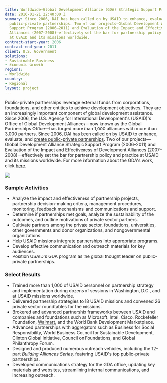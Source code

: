 ```yaml
---
title: Worldwide—Global Development Alliance (GDA) Strategic Support Program
date: 2016-01-21 22:40:00 Z
summary: Since 2006, DAI has been called on by USAID to enhance, evaluate, and create
  public-private partnerships. Two of our projects—Global Development Alliance Strategic
  Support Program (2006–2011) and Evaluation of the Impact and Effectiveness of Development
  Alliances (2007–2008)—effectively set the bar for partnership policy and practice
  at USAID and its missions worldwide.
contract-start-year: 2006
contract-end-year: 2011
client: U.S. Government
solutions:
- Sustainable Business
- Economic Growth
regions:
- Worldwide
country:
- Regional
layout: project
---
```


Public-private partnerships leverage external funds from corporations, foundations, and other entities to achieve development objectives. They are an increasingly important component of global development assistance. Since 2006, the U.S. Agency for International Development's (USAID)'s Office of Global Development Alliances—now known as the Global Partnerships Office—has forged more than 1,000 alliances with more than 3,000 partners. Since 2006, DAI has been called on by USAID to enhance, evaluate, and [create public-private partnerships][1]. Two of our projects—Global Development Alliance Strategic Support Program (2006–2011) and Evaluation of the Impact and Effectiveness of Development Alliances (2007–2008)—effectively set the bar for partnership policy and practice at USAID and its missions worldwide. For more information about the GDA's work, click [here][2].

![][3]

### Sample Activities

* Analyze the impact and effectiveness of partnership projects, partnership decision-making criteria, management procedures, monitoring, feedback mechanisms, and communications and support.
* Determine if partnerships met goals, analyze the sustainability of the outcomes, and outline motivations of private sector partners.
* Cultivate partners among the private sector, foundations, universities, other governments and donor organizations, and nongovernmental organizations.
* Help USAID missions integrate partnerships into appropriate programs.
* Develop effective communication and outreach materials for key audiences.
* Position USAID's GDA program as the global thought leader on public-private partnerships.

### Select Results

* Trained more than 1,000 of USAID personnel on partnership strategy and implementation during dozens of sessions in Washington, D.C., and at USAID missions worldwide.
* Delivered partnership strategies to 18 USAID missions and convened 26 private sector roundtables for the missions.
* Brokered and advanced partnership frameworks between USAID and companies and foundations such as Microsoft, Intel, Cisco, Rockefeller Foundation, [Walmart][1], and the World Bank Development Marketplace.
* Advanced partnerships with aggregators such as Business for Social Responsibility, World Business Council for Sustainable Development, Clinton Global Initiative, Council on Foundations, and Global Philanthropy Forum.
* Designed and produced numerous outreach vehicles, including the 12-part _Building Alliances Series,_ featuring USAID's top public-private partnerships.
* Developed communications strategy for the GDA office, updating key materials and websites, streamlining internal communications, and increasing outreach.

[1]: http://wdi-publishing.com/DocFiles/PDF/cases/preview/WDI-1430438P.pdf
[2]: http://idea.usaid.gov/organization/gp
[3]: https://assetify-dai.com/projects/GDA_0.jpg

